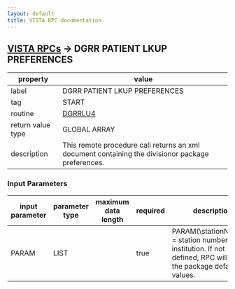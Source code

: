 ```yaml
---
layout: default
title: VISTA RPC documentation
---
```




## [VISTA RPCs](TableOfContent.md) &#8594; DGRR PATIENT LKUP PREFERENCES 

 property | value 
--- | --- 
 label | DGRR PATIENT LKUP PREFERENCES
 tag | START
 routine | [DGRRLU4](http://code.osehra.org/dox/Routine_DGRRLU4_source.html)
 return value type | GLOBAL ARRAY
 description | This remote procedure call returns an xml document containing the divisionor package preferences.  

### Input Parameters

| input parameter | parameter type | maximum data length | required | description | 
| --- | --- | --- | --- | --- | 
| PARAM | LIST |  | true | PARAM(\stationNumber\) = station number for institution.  If not defined, RPC will return the package default values. | 